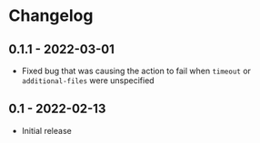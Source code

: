 # Changelog

## 0.1.1 - 2022-03-01

* Fixed bug that was causing the action to fail when `timeout` or `additional-files` were unspecified

## 0.1 - 2022-02-13

* Initial release
